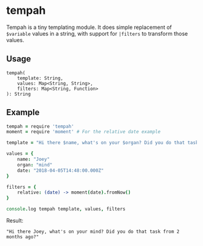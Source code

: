 # tempah

Tempah is a tiny templating module. It does simple replacement of `$variable` values in a string, with support for `|filters` to transform those values.

## Usage

```
tempah(
    template: String,
    values: Map<String, String>,
    filters: Map<String, Function>
): String
```

## Example

```coffeescript
tempah = require 'tempah'
moment = require 'moment' # For the relative date example

template = "Hi there $name, what's on your $organ? Did you do that task from $date|relative?"

values = {
    name: "Joey"
    organ: "mind"
    date: "2018-04-05T14:48:00.000Z"
}

filters = {
    relative: (date) -> moment(date).fromNow()
}

console.log tempah template, values, filters
```

Result:

`"Hi there Joey, what's on your mind? Did you do that task from 2 months ago?"`
